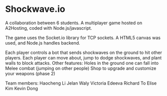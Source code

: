 # Shockwave.io

A collaboration between 6 students. A multiplayer game hosted on A2Hosting, coded with Node.js/javascript.

The game uses the Socket.io library for TCP sockets. A HTML5 canvas was used, and Node.js handles backend.

Each player controls a bot that sends shockwaves on the ground to hit other players. Each player can move about, jump to dodge shockwaves, and plant walls to block attacks.
Other features:
Holes in the ground one can fall into
Melee combat (jumping on other people)
Shop to upgrade and customize your weapons (phase 2)


Team members:
Haocheng Li
Jelan Waly
Victoria Edeeva
Richard To
Elise Kim
Kevin Dong
